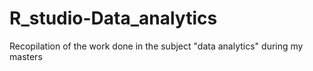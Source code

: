 # R_studio-Data_analytics
Recopilation of the work done in the subject "data analytics" during my masters
